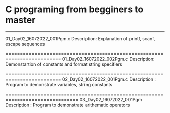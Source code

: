 # C programing from begginers to master
-------------------------------------------------------------------------

01_Day02_16072022_001Pgm.c
Description: Explanation of printf, scanf, escape sequences

=========================================================================
01_Day02_16072022_002Pgm.c
Description: Demonstartion of constants and format string specifiers

=========================================================================
02_Day02_16072022_001Pgm.c
Description : Program to demonstrate variables, string constants

===============================================================================
03_Day02_16072022_001Pgm
Description : Program to demonstrate arithematic operators
